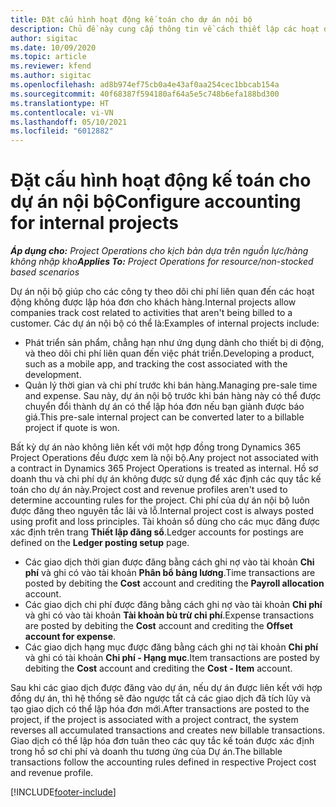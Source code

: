 ```yaml
---
title: Đặt cấu hình hoạt động kế toán cho dự án nội bộ
description: Chủ đề này cung cấp thông tin về cách thiết lập các hoạt động kế toán cho dự án nội bộ trong Project Operations.
author: sigitac
ms.date: 10/09/2020
ms.topic: article
ms.reviewer: kfend
ms.author: sigitac
ms.openlocfilehash: ad8b974ef75cb0a4e43af0aa254cec1bbcab154a
ms.sourcegitcommit: 40f68387f594180af64a5e5c748b6efa188bd300
ms.translationtype: HT
ms.contentlocale: vi-VN
ms.lasthandoff: 05/10/2021
ms.locfileid: "6012882"
---
```

# <a name="configure-accounting-for-internal-projects"></a><span data-ttu-id="d2feb-103">Đặt cấu hình hoạt động kế toán cho dự án nội bộ</span><span class="sxs-lookup"><span data-stu-id="d2feb-103">Configure accounting for internal projects</span></span>

<span data-ttu-id="d2feb-104">_**Áp dụng cho:** Project Operations cho kịch bản dựa trên nguồn lực/hàng không nhập kho_</span><span class="sxs-lookup"><span data-stu-id="d2feb-104">_**Applies To:** Project Operations for resource/non-stocked based scenarios_</span></span>

<span data-ttu-id="d2feb-105">Dự án nội bộ giúp cho các công ty theo dõi chi phí liên quan đến các hoạt động không được lập hóa đơn cho khách hàng.</span><span class="sxs-lookup"><span data-stu-id="d2feb-105">Internal projects allow companies track cost related to activities that aren't being billed to a customer.</span></span> <span data-ttu-id="d2feb-106">Các dự án nội bộ có thể là:</span><span class="sxs-lookup"><span data-stu-id="d2feb-106">Examples of internal projects include:</span></span>

- <span data-ttu-id="d2feb-107">Phát triển sản phẩm, chẳng hạn như ứng dụng dành cho thiết bị di động, và theo dõi chi phí liên quan đến việc phát triển.</span><span class="sxs-lookup"><span data-stu-id="d2feb-107">Developing a product, such as a mobile app, and tracking the cost associated with the development.</span></span>
- <span data-ttu-id="d2feb-108">Quản lý thời gian và chi phí trước khi bán hàng.</span><span class="sxs-lookup"><span data-stu-id="d2feb-108">Managing pre-sale time and expense.</span></span> <span data-ttu-id="d2feb-109">Sau này, dự án nội bộ trước khi bán hàng này có thể được chuyển đổi thành dự án có thể lập hóa đơn nếu bạn giành được báo giá.</span><span class="sxs-lookup"><span data-stu-id="d2feb-109">This pre-sale internal project can be converted later to a billable project if quote is won.</span></span>

<span data-ttu-id="d2feb-110">Bất kỳ dự án nào không liên kết với một hợp đồng trong Dynamics 365 Project Operations đều được xem là nội bộ.</span><span class="sxs-lookup"><span data-stu-id="d2feb-110">Any project not associated with a contract in Dynamics 365 Project Operations is treated as internal.</span></span> <span data-ttu-id="d2feb-111">Hồ sơ doanh thu và chi phí dự án không được sử dụng để xác định các quy tắc kế toán cho dự án này.</span><span class="sxs-lookup"><span data-stu-id="d2feb-111">Project cost and revenue profiles aren't used to determine accounting rules for the project.</span></span> <span data-ttu-id="d2feb-112">Chi phí của dự án nội bộ luôn được đăng theo nguyên tắc lãi và lỗ.</span><span class="sxs-lookup"><span data-stu-id="d2feb-112">Internal project cost is always posted using profit and loss principles.</span></span> <span data-ttu-id="d2feb-113">Tài khoản sổ dùng cho các mục đăng được xác định trên trang **Thiết lập đăng sổ**.</span><span class="sxs-lookup"><span data-stu-id="d2feb-113">Ledger accounts for postings are defined on the **Ledger posting setup** page.</span></span>

- <span data-ttu-id="d2feb-114">Các giao dịch thời gian được đăng bằng cách ghi nợ vào tài khoản **Chi phí** và ghi có vào tài khoản **Phân bổ bảng lương**.</span><span class="sxs-lookup"><span data-stu-id="d2feb-114">Time transactions are posted by debiting the **Cost** account and crediting the **Payroll allocation** account.</span></span>
- <span data-ttu-id="d2feb-115">Các giao dịch chi phí được đăng bằng cách ghi nợ vào tài khoản **Chi phí** và ghi có vào tài khoản **Tài khoản bù trừ chi phí**.</span><span class="sxs-lookup"><span data-stu-id="d2feb-115">Expense transactions are posted by debiting the **Cost** account and crediting the **Offset account for expense**.</span></span>
- <span data-ttu-id="d2feb-116">Các giao dịch hạng mục được đăng bằng cách ghi nợ tài khoản **Chi phí** và ghi có tài khoản **Chi phí - Hạng mục**.</span><span class="sxs-lookup"><span data-stu-id="d2feb-116">Item transactions are posted by debiting the **Cost** account and crediting the **Cost - Item** account.</span></span>

<span data-ttu-id="d2feb-117">Sau khi các giao dịch được đăng vào dự án, nếu dự án được liên kết với hợp đồng dự án, thì hệ thống sẽ đảo ngược tất cả các giao dịch đã tích lũy và tạo giao dịch có thể lập hóa đơn mới.</span><span class="sxs-lookup"><span data-stu-id="d2feb-117">After transactions are posted to the project, if the project is associated with a project contract, the system reverses all accumulated transactions and creates new billable transactions.</span></span> <span data-ttu-id="d2feb-118">Giao dịch có thể lập hóa đơn tuân theo các quy tắc kế toán được xác định trong hồ sơ chi phí và doanh thu tương ứng của Dự án.</span><span class="sxs-lookup"><span data-stu-id="d2feb-118">The billable transactions follow the accounting rules defined in respective Project cost and revenue profile.</span></span>




[!INCLUDE[footer-include](../includes/footer-banner.md)]
